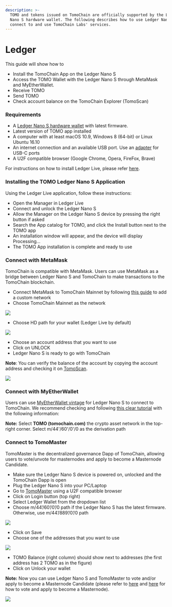 ```yaml
---
description: >-
  TOMO and tokens issued on TomoChain are officially supported by the Ledger
  Nano S hardware wallet. The following describes how to use Ledger Nano S to
  connect to and use TomoChain Labs' services.
---
```


# Ledger

This guide will show how to

* Install the TomoChain App on the Ledger Nano S
* Access the TOMO Wallet with the Ledger Nano S through MetaMask and MyEtherWallet.
* Receive TOMO
* Send TOMO
* Check account balance on the TomoChain Explorer (TomoScan)

### Requirements

* A [Ledger Nano S hardware wallet](https://www.ledger.com/collections/all-products) with latest firmware.
* Latest version of TOMO app installed
* A computer with at least macOS 10.9, Windows 8 (64-bit) or Linux Ubuntu 16.10
* An internet connection and an available USB port. Use an [adapter](https://www.ledger.com/products/ledger-otg-kit) for USB-C ports
* A U2F compatible browser (Google Chrome, Opera, FireFox, Brave)

For instructions on how to install Ledger Live, please refer [here](https://support.ledger.com/hc/en-us/articles/360006395553/).

### Installing the TOMO Ledger Nano S Application

Using the Ledger Live application, follow these instructions:

* Open the Manager in Ledger Live
* Connect and unlock the Ledger Nano S
* Allow the Manager on the Ledger Nano S device by pressing the right button if asked
* Search the App catalog for TOMO, and click the Install button next to the TOMO app
* An installation window will appear, and the device will display Processing…
* The TOMO App installation is complete and ready to use

### Connect with MetaMask

TomoChain is compatible with MetaMask. Users can use MetaMask as a bridge between Ledger Nano S and TomoChain to make transactions to the TomoChain blockchain.

* Connect MetaMask to TomoChain Mainnet by following [this guide](metamask.md) to add a custom network
* Choose TomoChain Mainnet as the network

![](<../../.gitbook/assets/image (61).png>)

* Choose HD path for your wallet (Ledger Live by default)

![](<../../.gitbook/assets/image (73).png>)

* Choose an account address that you want to use
* Click on UNLOCK
* Ledger Nano S is ready to go with TomoChain

**Note**: You can verify the balance of the account by copying the account address and checking it on [TomoScan](https://tomoscan.io/).

![](<../../.gitbook/assets/image (44).png>)

### Connect with MyEtherWallet

Users can use [MyEtherWallet vintage](http://vintage.myetherwallet.com/) for Ledger Nano S to connect to TomoChain. We recommend checking and following [this clear tutorial](https://support.ledger.com/hc/en-us/articles/115005200009) with the following information:

**Note:** Select **TOMO (tomochain.com)** the crypto asset network in the top-right corner. Select m/44'/60'/0'/0 as the derivation path

### Connect to TomoMaster

TomoMaster is the decentralized governance Dapp of TomoChain, allowing users to vote/unvote for masternodes and apply to become a Masternode Candidate.

* Make sure the Ledger Nano S device is powered on, unlocked and the TomoChain Dapp is open
* Plug the Ledger Nano S into your PC/Laptop
* Go to [TomoMaster](https://master.tomochain.com/) using a U2F compatible browser
* Click on Login button (top right)
* Select Ledger Wallet from the dropdown list
* Choose m/44’/60’/0’/0 path if the Ledger Nano S has the latest firmware. Otherwise, use m/44’/889’/0’/0 path

![](<../../.gitbook/assets/image (47).png>)

* Click on Save
* Choose one of the addresses that you want to use

![](<../../.gitbook/assets/image (7).png>)

* TOMO Balance (right column) should show next to addresses (the first address has 2 TOMO as in the figure)
* Click on Unlock your wallet

**Note:** Now you can use Ledger Nano S and TomoMaster to vote and/or apply to become a Masternode Candidate (please refer to [here](https://docs.tomochain.com/get-started/voting/) and [here](https://docs.tomochain.com/get-started/apply-node/) for how to vote and apply to become a Masternode).

![](<../../.gitbook/assets/image (24).png>)

>
